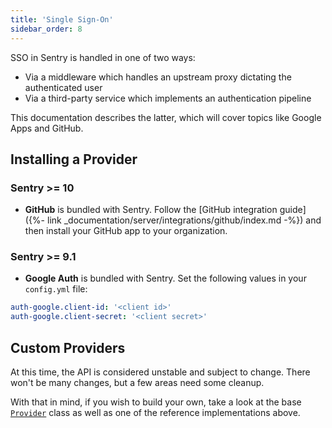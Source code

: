 ```yaml
---
title: 'Single Sign-On'
sidebar_order: 8
---
```


SSO in Sentry is handled in one of two ways:

-   Via a middleware which handles an upstream proxy dictating the authenticated user
-   Via a third-party service which implements an authentication pipeline

This documentation describes the latter, which will cover topics like Google Apps and GitHub.

## Installing a Provider

### Sentry >= 10

- **GitHub** is bundled with Sentry. Follow the [GitHub integration guide]({%- link _documentation/server/integrations/github/index.md -%}) and then install your GitHub app to your organization.

### Sentry >= 9.1

- **Google Auth** is bundled with Sentry. Set the following values in your `config.yml` file:

```yaml
auth-google.client-id: '<client id>'
auth-google.client-secret: '<client secret>'
```

## Custom Providers

At this time, the API is considered unstable and subject to change. There won't be many changes, but a few areas need some cleanup.

With that in mind, if you wish to build your own, take a look at the base [`Provider`](https://github.com/getsentry/sentry/blob/master/src/sentry/auth/provider.py) class as well as one of the reference implementations above.
